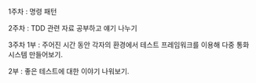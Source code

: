 1주차 : 명령 패턴

2주차 : TDD 관련 자료 공부하고 얘기 나누기

3주차
1부 : 주어진 시간 동안 각자의 환경에서 테스트 프레임워크를 이용해 다중 통화 시스템 만들어보기.

2부 : 좋은 테스트에 대한 이야기 나워보기.
